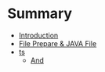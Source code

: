 # Summary

* [Introduction](README.md)
* [File Prepare & JAVA File](chapter1.md)
* [ts](ts.md)
   * [And](and.md)

